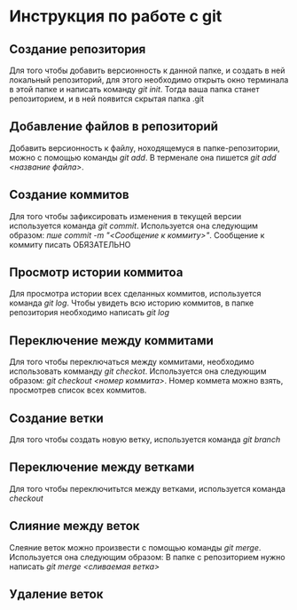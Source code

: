 # Инструкция по работе с git 

## Создание репозитория 
Для того чтобы добавить версионность к данной папке, и создать в ней локальный репозиторий, для этого необходимо открыть окно терминала в этой папке и написать команду *git init*. Тогда ваша папка станет репозиторием, и в ней появится скрытая папка .git


## Добавление файлов в репозиторий
Добавить версионность к файлу, ноходящемуся в папке-репозитории, можно с помощью команды *git add*. В терменале она пишется *git add <название файла>*.

## Создание коммитов
Для того чтобы зафиксировать изменения в текущей версии используется команда *git commit*. Используется она следующим образом: *пше commit -m "<Сообщение к коммиту>"*. Сообщение к коммиту писать ОБЯЗАТЕЛЬНО

## Просмотр истории коммитоа
Для просмотра истории всех сделанных коммитов, используется команда *git log*. Чтобы увидеть всю историю коммитов, в папке репозитория необходимо написать *git log*

## Переключение между коммитами
Для того чтобы переключаться между коммитами, необходимо использовать комманду *git checkot*. Используется она следующим образом: *git checkout <номер коммита>*. Номер коммета можно взять, просмотрев список всех коммитов.


## Создание ветки
Для того чтобы создать новую ветку, используется команда *git branch*

## Переключение между ветками
Для того чтобы переключитьтся между ветками, используется команда *checkout*

## Слияние между веток
Слеяние веток можно произвести с помощью команды *git merge*. Используется она следующим образом: В папке с репозиторием нужно написать *git merge <сливаемая ветка>*

## Удаление веток
